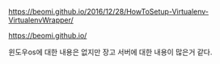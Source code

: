 <https://beomi.github.io/2016/12/28/HowToSetup-Virtualenv-VirtualenvWrapper/>

<https://beomi.github.io/>

윈도우os에 대한 내용은 없지만 장고 서버에 대한 내용이 많은거 같다.